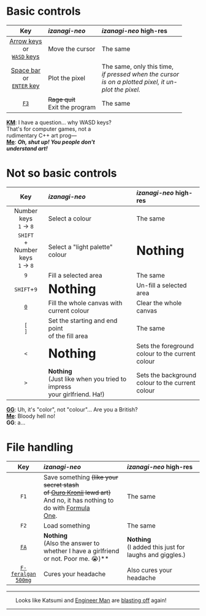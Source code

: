 # Basic controls
|Key|*izanagi-neo*|*izanagi-neo* high-res|
|:-:|:-|:-|
|[Arrow keys](https://en.wikipedia.org/wiki/Arrow_keys)<br>or<br> [`WASD` keys](https://en.wikipedia.org/wiki/Arrow_keys#WASD_keys)|Move the cursor|The same|
|[Space bar](https://en.wikipedia.org/wiki/Space_bar)<br>or<br>[`ENTER` key](https://en.wikipedia.org/wiki/Enter_key)|Plot the pixel|The same, only this time,<br>*if pressed when the cursor<br>is on a plotted pixel, it un-<br>plot the pixel.*|
|[`F3`](https://en.wikipedia.org/wiki/Function_key)|~~Rage quit~~<br>Exit the program|The same|
[**KM**](https://ultra.fandom.com/wiki/Kengo_Manaka): I have a question... why WASD keys?<br>That's for computer games, not a <br>rudimentary C++ art prog—<br>[**Me**](https://github.com/KatsumiKougen): ***Oh, shut up! You people don't<br>understand art!***

# Not so basic controls
|Key|*izanagi-neo*|*izanagi-neo* high-res|
|:-:|:-|:-|
|Number keys<br>`1` -> `8`|Select a colour<br>|The same|
|`SHIFT`<br>+<br>Number keys<br>`1` -> `8`|Select a "light palette" colour|<div style="font-size:2em;">**Nothing**</div>|
|`9`|Fill a selected area|The same|
|`SHIFT`+`9`|<div style="font-size:2em;">**Nothing**</div>|Un-fill a selected area|
|[`0`](https://ultra.fandom.com/wiki/Ultraman_Zero)|Fill the whole canvas with<br>current colour|Clear the whole canvas|
|`[`<br>`]`|Set the starting and end point<br>of the fill area|The same|
|`<`|<div style="font-size:2em;">**Nothing**</div>|Sets the foreground<br>colour to the current<br>colour|
|`>`|**Nothing**<br>(Just like when you tried to impress<br>your girlfriend. Ha!)|Sets the background<br>colour to the current<br>colour|
[**GG**](https://hololive.wiki/wiki/Gawr_Gura): Uh, it's "color", not "colour"... Are you a British?<br>[**Me**](https://github.com/KatsumiKougen): Bloody hell no!<br>**GG**: a...

# File handling
|Key|*izanagi-neo*|*izanagi-neo* high-res|
|:-:|:-|:-|
|`F1`|Save something ~~(like your secret stash<br>of [Ouro Kronii](https://hololive.wiki/wiki/Ouro_Kronii) lewd art)~~<br>And no, it has nothing to do with [Formula<br>One](https://en.wikipedia.org/wiki/Formula_One).|The same|
|`F2`|Load something|The same|
|[`FA`](https://en.wikipedia.org/wiki/Incel)|**Nothing**<br>(Also the answer to whether I have a girlfriend<br>or not. Poor me. 😭️)</div>**|**Nothing**<br>(I added this just for laughs and giggles.)</div>|
|[`F-feralgan`<br>`500mg`](https://www.google.com/search?q=efferalgan+500mg)|Cures your headache|Also cures your headache|
----

&nbsp;&nbsp;&nbsp;&nbsp;&nbsp;&nbsp;Looks like Katsumi and [Engineer Man](https://github.com/engineer-man) are [blasting off](https://bulbapedia.bulbagarden.net/wiki/Team_Rocket_mottos#Blasting_off) again!

----
